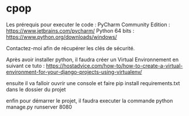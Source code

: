 # cpop

Les prérequis pour executer le code : 
PyCharm Community Edition : https://www.jetbrains.com/pycharm/
Python 64 bits : https://www.python.org/downloads/windows/

Contactez-moi afin de récupérer les clés de sécurité.

Après avoir installer python, il faudra créer un Virtual Environnement en suivant ce tuto : https://hostadvice.com/how-to/how-to-create-a-virtual-environment-for-your-django-projects-using-virtualenv/

ensuite il va falloir ouvrir une console et faire pip install requirements.txt dans le dossier du projet

enfin pour démarrer le projet, il faudra executer la commande python manage.py runserver 8080
